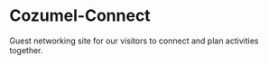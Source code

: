# Cozumel-Connect
Guest networking site for our  visitors to connect and plan activities together. 
